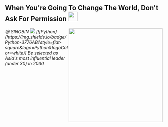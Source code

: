 <h2> When You're Going To Change The World, Don't Ask For Permission <img src = "https://github.com/youngbin03/youngbin03/assets/87307678/61462583-c296-44fe-9972-e67eb50a153d" width="30"> </h2>

<img align='right' src = "https://github.com/youngbin03/youngbin03/assets/87307678/172b633e-5378-42f8-ba40-823df4772f60" width="300"> 
<p><em> 😎 SINOBIN 
<img src = "https://img.shields.io/badge/Python-3776AB?style=flat-square&logo=Python&logoColor=white" >
[![Python](https://img.shields.io/badge/Python-3776AB?style=flat-square&logo=Python&logoColor=white)]
Be selected as Asia's most influential leader (under 30) in 2030 </em></p>

